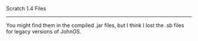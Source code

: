 Scratch 1.4 Files
________________

You might find them in the compiled .jar files, but I think I lost the .sb files for legacy versions of JohnOS.

